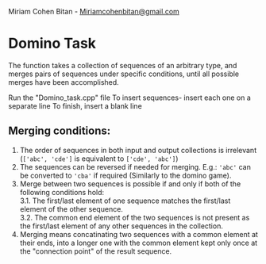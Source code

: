 Miriam Cohen Bitan - Miriamcohenbitan@gmail.com

# Domino Task
The function takes a collection of sequences of an arbitrary type,
and merges pairs of sequences under specific conditions,
until all possible merges have been accomplished.

Run the "Domino_task.cpp" file
To insert sequences- insert each one on a separate line
To finish, insert a blank line

## Merging conditions:
1. The order of sequences in both input and output collections is irrelevant (`['abc', 'cde']` is equivalent to `['cde', 'abc']`)
2. The sequences can be reversed if needed for merging. E.g.: `'abc'` can be converted to `'cba'` if required (Similarly to the domino game).
3. Merge between two sequences is possible if and only if both of the following conditions hold:  
3.1. The first/last element of one sequence matches the first/last element of the other sequence.  
3.2. The common end element of the two sequences is not present as the first/last element of any other sequences in the collection.  
4. Merging means concatinating two sequences with a common element at their ends, into a longer one with the common element kept only once at the "connection point" of the result sequence.
